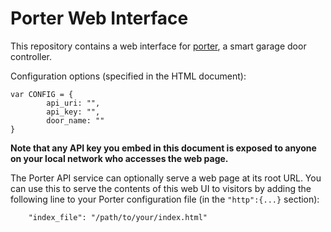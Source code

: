 # Porter Web Interface

This repository contains a web interface for [porter](https://github.com/ctrezevant/porter), a smart garage door controller.

Configuration options (specified in the HTML document):

```
var CONFIG = {
		api_uri: "",
		api_key: "",
		door_name: ""
}
```

**Note that any API key you embed in this document is exposed to anyone on your local network who accesses the web page.**

The Porter API service can optionally serve a web page at its root URL. You can use this to serve the contents of this web UI
to visitors by adding the following line to your Porter configuration file (in the `"http":{...}` section):

```
	"index_file": "/path/to/your/index.html"
```
